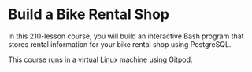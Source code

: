 # Build a Bike Rental Shop
In this 210-lesson course, you will build an interactive Bash program that stores rental information for your bike rental shop using PostgreSQL.

This course runs in a virtual Linux machine using Gitpod.

